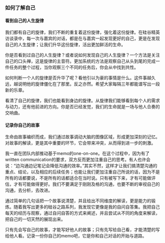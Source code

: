 ### 如何了解自己

#### 看到自己的人生旋律

我们都有自己的旋律，我们不断的重复着这份旋律，强化着这份旋律。在硅谷精英访谈录中，每一次与嘉宾的对话，都是在与嘉宾一起发现更好的自己，更是在发现自己的人生旋律；让我们升华这份旋律，活出更加鲜活的生命。

你是否看到过自己的人生旋律？或者说如何发现自己的人生旋律？一个方法是关注自己的口头禅，这是旋律的主音符。更加系统的方法是观察自己从头到尾的完成一件任务的整个过程，当你观察三个不同的任务后，你会从中找到共性。

如何判断一个人的旋律是否升华了呢？看他引以为豪的事情是什么。这件事越久远，越说明他的旋律僵化在了那里。反之亦然。希望大家每隔三年都能谱写出一段新的乐章。

看清了自己的旋律，我们也能看到身边的旋律。从旋律我们能够看到每个人的需求与动力，还有他前进的方向。你是否已经发觉，我们的生命就是一场与他人合奏的交响曲。

#### 记录你自己的故事

生命由故事编织而成，我们通过故事调动大脑的图像区域，形成更加深刻的记忆。对故事的解读，更是其中重要的环节，它会带来冲突，从而得到进一步的刺激。

我一直在团队内部推动基于memo的one-on-one。在这个过程中，因为有了written communication的要求，双方反而更加注重自己的思考。有人也许会说：“边沟通边记笔记会降低沟通的效率。”其实不然，这样才让我们搞清楚沟通的重点、结论，以及相应的后续任务；也能让我们更加注重自己所说的话，因为不是所有的话都要说，不是所有的话都适合在当时说。只有被写下来，才有可能做评估，才有可能做得更好。我们不要满足于刚刚及格的沟通，也要不断的审视自己的沟通，去分析，去改进。

通过简单的几句话把一个故事说清楚，并且给出不同维度的解读，更是能力的锻炼。随着我写出更多的硅谷之路系列，我发现它更像是我的自问自答集。我把自己每天的经历与观察，通过自问自答的方式来阐述，并且尝试从不同的角度来解读，把自己的一切天然的展现出来。

只有先会写自己的故事，才能写好他人的故事；只有先写给自己看，才能清楚的写给他人看。记录一份你自己的memo吧，它是你和自己对话的开始与道路。
